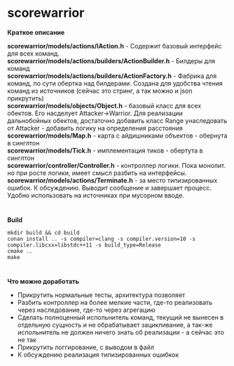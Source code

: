 # **scorewarrior**
**Краткое описание**   
   
**scorewarrior/models/actions/IAction.h** - Содержит базовый интерфейс для всех команд.    
**scorewarrior/models/actions/builders/ActionBuilder.h** - Билдеры для команд   
**scorewarrior/models/actions/builders/ActionFactory.h** - Фабрика для команд, по сути обертка над билдерами. Создана для удобства чтения команд из источников (сейчас это стринг, а так можно и json прикрутить)   
**scorewarrior/models/objects/Object.h** - базовый класс для всех обектов. Его насделует Attacker->Warrior. Для реализации дальнобойных обектов, достаточно добавить класс Range унаследовать от Attacker - добавить логику на определения расстояния   
**scorewarrior/models/Map.h** - карта с айдишниками объектов - обернута в синглтон   
**scorewarrior/models/Tick.h** - имплементация тиков - обертута в синглтон   
**scorewarrior/controller/Controller.h** - контроллер логики. Пока монолит. но при росте логики, имеет смысл разбить на интерфейсы.
**scorewarrior/models/actions/Terminate.h** - за место типизированных ошибок. К обсуждению. Выводит сообщение и завершает процесс. Удобно использовать на источниках при мусорном вводе.   
#    
**Build**   
```
mkdir build && cd build  
conan install .. -s compiler=clang -s compiler.version=10 -s compiler.libcxx=libstdc++11 -s build_type=Release
cmake ..   
make
```

#
**Что можно доработать**   
- Прикрутить нормальные тесты, архитектура позволяет   
- Разбить контроллер на более мелкие части, где-то реализовать через наследование, где-то через агрегацию   
- Сделать полноценный испольнитель команд, текущий не вынесен в отдельную сущность и не обрабатывает зацикливание, а так-же испольнитель не должен ничего знать об реализации - а сейчас это не так   
- Прикрутить логгирование, с выводом в файл   
- К обсуждению реализация типизированных ошибкок   



